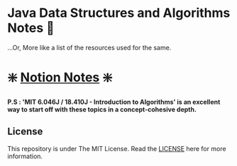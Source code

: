 # Java Data Structures and Algorithms Notes :notebook:
...Or, More like a list of the resources used for the same. 

 #  :sparkle: [Notion Notes](https://www.notion.so/d24d64aaa0ec48e5a7e15ba7bd8147e8?v=e2359cec66d94edf8f94590581f5a65d) :sparkle:

**P.S : 'MIT 6.046J / 18.410J - Introduction to Algorithms' is an excellent way to start off with these topics in a concept-cohesive depth.**
## License

This repository is under The MIT License. Read the [LICENSE](https://github.com/IdealisticINTJ/CSE-2001_DSA/blob/master/LICENSE) here for more information.

